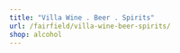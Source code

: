 ```yaml
---
title: "Villa Wine . Beer . Spirits"
url: /fairfield/villa-wine-beer-spirits/
shop: alcohol
---
```

